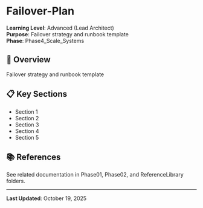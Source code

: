 # Failover-Plan

**Learning Level**: Advanced (Lead Architect)  
**Purpose**: Failover strategy and runbook template  
**Phase**: Phase4_Scale_Systems

## 🎯 Overview

Failover strategy and runbook template

## 📋 Key Sections

- Section 1
- Section 2
- Section 3
- Section 4
- Section 5

## 📚 References

See related documentation in Phase01, Phase02, and ReferenceLibrary folders.

---

**Last Updated**: October 19, 2025
